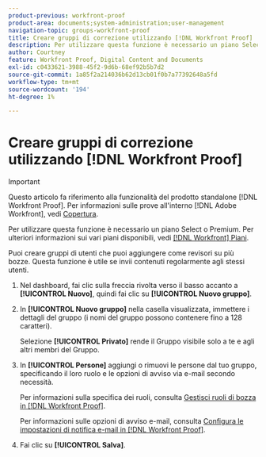```yaml
---
product-previous: workfront-proof
product-area: documents;system-administration;user-management
navigation-topic: groups-workfront-proof
title: Creare gruppi di correzione utilizzando [!DNL Workfront Proof]
description: Per utilizzare questa funzione è necessario un piano Select o Premium. Per ulteriori informazioni sui vari piani disponibili, consulta Piani Workfront .
author: Courtney
feature: Workfront Proof, Digital Content and Documents
exl-id: c0433621-3988-45f2-9d6b-68ef92b5b7d2
source-git-commit: 1a85f2a214036b62d13cb01f0b7a77392648a5fd
workflow-type: tm+mt
source-wordcount: '194'
ht-degree: 1%

---
```


# Creare gruppi di correzione utilizzando [!DNL Workfront Proof]

>[!IMPORTANT]
>
>Questo articolo fa riferimento alla funzionalità del prodotto standalone [!DNL Workfront Proof]. Per informazioni sulle prove all&#39;interno [!DNL Adobe Workfront], vedi [Copertura](../../../review-and-approve-work/proofing/proofing.md).

Per utilizzare questa funzione è necessario un piano Select o Premium. Per ulteriori informazioni sui vari piani disponibili, vedi [[!DNL Workfront] Piani](https://www.workfront.com/plans).

Puoi creare gruppi di utenti che puoi aggiungere come revisori su più bozze. Questa funzione è utile se invii contenuti regolarmente agli stessi utenti.

1. Nel dashboard, fai clic sulla freccia rivolta verso il basso accanto a **[!UICONTROL Nuovo]**, quindi fai clic su **[!UICONTROL Nuovo gruppo]**.

1. In **[!UICONTROL Nuovo gruppo]** nella casella visualizzata, immettere i dettagli del gruppo (i nomi del gruppo possono contenere fino a 128 caratteri).

   Selezione **[!UICONTROL Privato]** rende il Gruppo visibile solo a te e agli altri membri del Gruppo.

1. In **[!UICONTROL Persone]** aggiungi o rimuovi le persone dal tuo gruppo, specificando il loro ruolo e le opzioni di avviso via e-mail secondo necessità.

   Per informazioni sulla specifica dei ruoli, consulta [Gestisci ruoli di bozza in [!DNL Workfront Proof]](../../../workfront-proof/wp-work-proofsfiles/share-proofs-and-files/manage-proof-roles.md).

   Per informazioni sulle opzioni di avviso e-mail, consulta [Configura le impostazioni di notifica e-mail in [!DNL Workfront Proof]](../../../workfront-proof/wp-emailsntfctns/email-alerts/config-email-notification-settings-wp.md).

1. Fai clic su **[!UICONTROL Salva]**.
